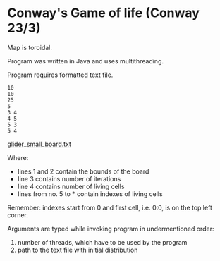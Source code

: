 # Conway's Game of life (Conway 23/3)

Map is toroidal.

Program was written in Java and uses multithreading.

Program requires formatted text file.

```
10
10
25
5
3 4
4 5
5 3
5 4
```
[glider_small_board.txt](https://github.com/Manamo101/lab5/files/13798045/glider_small_board.txt)

Where:
- lines 1 and 2 contain the bounds of the board
- line 3 contains number of iterations
- line 4 contains number of living cells
- lines from no. 5 to  * contain indexes of living cells

Remember: indexes start from 0 and first cell, i.e. 0:0, is on the top left corner.

Arguments are typed while invoking program in undermentioned order:
1. number of threads, which have to be used by the program
2. path to the text file with initial distribution
